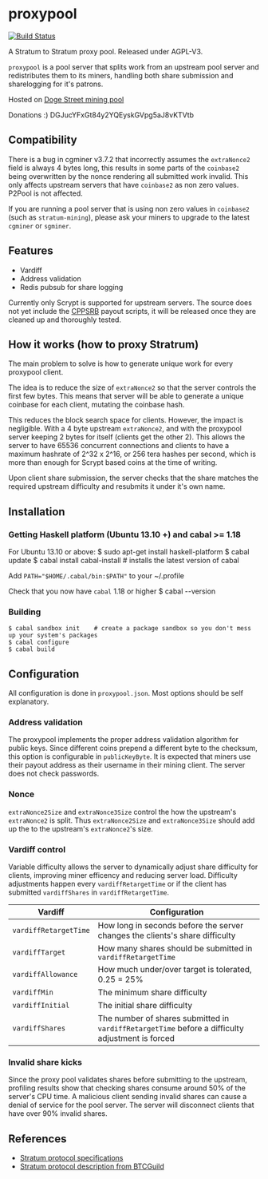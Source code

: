 # proxypool
[![Build Status](https://travis-ci.org/dogestreet/proxypool.png?branch=master)](https://travis-ci.org/dogestreet/proxypool)

A Stratum to Stratum proxy pool. Released under AGPL-V3.

`proxypool` is a pool server that splits work from an upstream pool server and redistributes them to its miners, handling both share submission and sharelogging for it's patrons.

Hosted on [Doge Street mining pool](http://doge.st)

Donations :) DGJucYFxGt84y2YQEyskGVpg5aJ8vKTVtb

## Compatibility ##
There is a bug in cgminer v3.7.2 that incorrectly assumes the `extraNonce2` field is always 4 bytes long, this results in some parts of the `coinbase2` being overwritten by the nonce rendering all submitted work invalid. This only affects upstream servers that have `coinbase2` as non zero values. P2Pool is not affected.

If you are running a pool server that is using non zero values in `coinbase2` (such as `stratum-mining`), please ask your miners to upgrade to the latest `cgminer` or `sgminer`.

## Features ##

 * Vardiff
 * Address validation
 * Redis pubsub for share logging

Currently only Scrypt is supported for upstream servers.
The source does not yet include the [CPPSRB](http://eligius.st/~gateway/faq/simple-terms-what-summary-cppsrb) payout scripts, it will be released once they are cleaned up and thoroughly tested.

## How it works (how to proxy Stratrum) ##
The main problem to solve is how to generate unique work for every proxypool client.

The idea is to reduce the size of `extraNonce2` so that the server controls the first few bytes. This means that server will be able to generate a unique coinbase for each client, mutating the coinbase hash.

This reduces the block search space for clients. However, the impact is negligible. With a 4 byte upstream `extraNonce2`, and with the proxypool server keeping 2 bytes for itself (clients get the other 2). This allows the server to have 65536 concurrent connections and clients to have a maximum hashrate of 2^32 x 2^16, or 256 tera hashes per second, which is more than enough for Scrypt based coins at the time of writing.

Upon client share submission, the server checks that the share matches the required upstream difficulty and resubmits it under it's own name.

## Installation ##

### Getting Haskell platform (Ubuntu 13.10 +) and cabal >= 1.18 ###
For Ubuntu 13.10 or above:
    $ sudo apt-get install haskell-platform
    $ cabal update
    $ cabal install cabal-install    # installs the latest version of cabal

Add `PATH="$HOME/.cabal/bin:$PATH"` to your ~/.profile

Check that you now have `cabal` 1.18 or higher
    $ cabal --version

### Building ###
    $ cabal sandbox init    # create a package sandbox so you don't mess up your system's packages
    $ cabal configure
    $ cabal build

## Configuration ##
All configuration is done in `proxypool.json`. Most options should be self explanatory.

### Address validation ###
The proxypool implements the proper address validation algorithm for public keys. Since different coins prepend a different byte to the checksum, this option is configurable in `publicKeyByte`. It is expected that miners use their payout address as their username in their mining client. The server does not check passwords.

### Nonce ###
`extraNonce2Size` and `extraNonce3Size` control the how the upstream's `extraNonce2` is split. Thus `extraNonce2Size` and `extraNonce3Size` should add up the to the upstream's `extraNonce2`'s size.

### Vardiff control ###
Variable difficulty allows the server to dynamically adjust share difficulty for clients, improving miner efficency and reducing server load. Difficulty adjustments happen every `vardiffRetargetTime` or if the client has submitted `vardiffShares` in `vardiffRetargetTime`.

| Vardiff                | Configuration
| -----------------------|------------------------
| `vardiffRetargetTime`  | How long in seconds before the server changes the clients's share difficulty
| `vardiffTarget`        | How many shares should be submitted in `vardiffRetargetTime`
| `vardiffAllowance`     | How much under/over target is tolerated, 0.25 = 25%
| `vardiffMin`           | The minimum share difficulty
| `vardiffInitial`       | The initial share difficulty
| `vardiffShares`        | The number of shares submitted in `vardiffRetargetTime` before a difficulty adjustment is forced

### Invalid share kicks ###
Since the proxy pool validates shares before submitting to the upstream, profiling results show that checking shares consume around 50% of the server's CPU time. A malicious client sending invalid shares can cause a denial of service for the pool server. The server will disconnect clients that have over 90% invalid shares.

## References ##
 * [Stratum protocol specifications](https://mining.bitcoin.cz/stratum-mining)
 * [Stratum protocol description from BTCGuild](https://www.btcguild.com/new_protocol.php)
